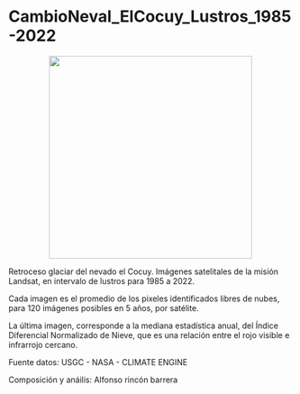 # CambioNeval_ElCocuy_Lustros_1985-2022

<p align="center">
  <img width="360" src="/Landsat_1985-2022_Cocuy.mp4">
</p>

Retroceso glaciar del nevado el Cocuy. Imágenes satelitales de la misión Landsat, en intervalo de lustros para 1985 a 2022. 

Cada imagen es el promedio de los pixeles identificados libres de nubes, para 120 imágenes posibles en 5 años, por satélite. 

La última imagen, corresponde a la mediana estadística anual, del Índice Diferencial Normalizado de Nieve, que es una relación entre el rojo visible e infrarrojo cercano.

Fuente datos: USGC - NASA - CLIMATE ENGINE

Composición y anáilis: Alfonso rincón barrera
